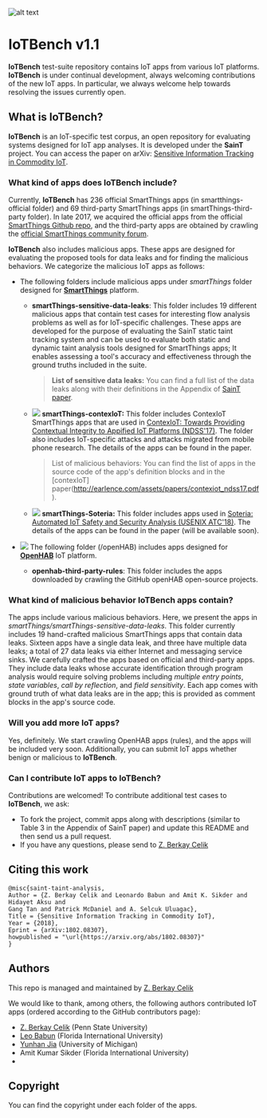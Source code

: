 

![alt text](http://i68.tinypic.com/25ut821.jpg)

# IoTBench v1.1

**IoTBench** test-suite repository contains IoT apps from various IoT platforms. **IoTBench**  is under continual development, always welcoming contributions of the new IoT apps. In particular, we always welcome help towards resolving the issues currently open.

## What is IoTBench?

**IoTBench** is an IoT-specific test corpus, an open repository for evaluating systems designed for IoT app analyses. It is developed under the **SainT** project. You can access the paper on arXiv: [Sensitive Information Tracking in Commodity IoT](https://arxiv.org/abs/1802.08307).

### What kind of apps does **IoTBench** include?
Currently, **IoTBench** has 236 official SmartThings apps (in smartthings-official folder) and 69 third-party SmartThings apps (in smartThings-third-party folder).
In late 2017, we acquired the official apps from the official [SmartThings Github repo](https://github.com/SmartThingsCommunity/SmartThingsPublic), and the third-party apps are obtained by crawling the [official SmartThings community forum](https://community.smartthings.com/).

**IoTBench** also includes malicious apps. These apps are designed for evaluating the proposed tools for data leaks and for finding the malicious behaviors. We categorize the malicious IoT apps as follows:

- The following folders include malicious apps under *smartThings* folder designed for [**SmartThings**](https://www.smartthings.com/) platform.
    - **smartThings-sensitive-data-leaks**: This folder includes 19 different malicious apps that contain test cases for interesting flow analysis problems as well as for IoT-specific challenges. These apps are developed for the purpose of evaluating the SainT static taint tracking system and can be used to evaluate both static and dynamic taint analysis tools designed for SmartThings apps; It enables assessing a tool's accuracy and effectiveness through the ground truths included in the suite.
        > **List of sensitive data leaks:** You can find a full list of the data leaks along with their definitions in the Appendix of [SainT paper](https://arxiv.org/abs/1802.08307).

    - <img src="https://raw.github.com/secure-software-engineering/DroidBench/develop/new.gif"/> **smartThings-contexIoT:** This folder includes ContexIoT SmartThings apps that are used in [ContexIoT: Towards Providing Contextual Integrity to Appified IoT Platforms (NDSS'17)](http://earlence.com/assets/papers/contexiot_ndss17.pdf). The folder also includes IoT-specific attacks and attacks migrated from mobile phone research. The details of the apps can be found in the paper.

        > List of malicious behaviors: You can find the list of apps in the source code of the app's definition blocks and in the [contexIoT] paper(http://earlence.com/assets/papers/contexiot_ndss17.pdf).

    - <img src="https://raw.github.com/secure-software-engineering/DroidBench/develop/new.gif"/> **smartThings-Soteria:** This folder includes apps used in [Soteria: Automated IoT Safety and Security Analysis (USENIX ATC'18)](https://github.com/IoTBench/test-suite). The details of the apps can be found in the paper (will be available soon).

- <img src="https://raw.github.com/secure-software-engineering/DroidBench/develop/new.gif"/> The following folder (/openHAB) includes apps designed for [**OpenHAB**](https://www.openhab.org/) IoT platform.
     - **openhab-third-party-rules**: This folder includes the apps downloaded by crawling the GitHub openHAB open-source projects. 

### What kind of malicious behavior **IoTBench** apps contain?
The apps include various malicious behaviors. Here, we present the apps in *smartThings/smartThings-sensitive-data-leaks*.
This folder currently includes 19 hand-crafted malicious SmartThings apps that contain data leaks. Sixteen apps have a single data leak, and three have multiple data leaks; a total of 27 data leaks via either Internet and messaging service sinks. We carefully crafted the apps based on official and third-party apps. They include data leaks whose accurate identification through program analysis would require solving problems including *multiple entry points*, *state variables*, *call by reflection*, and *field sensitivity*. Each app comes with ground truth of what data leaks are in the app; this is provided as comment blocks in the app's source code.

### Will you add more IoT apps?
Yes, definitely. We start crawling OpenHAB apps (rules), and the apps will be included very soon. Additionally, you can submit IoT apps whether benign or malicious to **IoTBench**.

### Can I contribute IoT apps to **IoTBench**?
Contributions are welcomed! To contribute additional test cases to **IoTBench**, we ask:
- To fork the project, commit apps along with descriptions (similar to Table 3 in the Appendix of SainT paper) and update this README and then send us a pull request. 
- If you have any questions, please send to [Z. Berkay Celik](https://beerkay.github.io/) 

## Citing this work
``` 
@misc{saint-taint-analysis,
Author = {Z. Berkay Celik and Leonardo Babun and Amit K. Sikder and Hidayet Aksu and 
Gang Tan and Patrick McDaniel and A. Selcuk Uluagac},
Title = {Sensitive Information Tracking in Commodity IoT},
Year = {2018},
Eprint = {arXiv:1802.08307},
howpublished = "\url{https://arxiv.org/abs/1802.08307}"
}
```

## Authors
This repo is managed and maintained by [Z. Berkay Celik](https://beerkay.github.io/)

We would like to thank, among others, the following authors contributed IoT apps (ordered according to the GitHub contributors page):
- [Z. Berkay Celik](https://beerkay.github.io/) (Penn State University)
- [Leo Babun](http://leobabun.wixsite.com/leo-babun-phd) (Florida International University)
- [Yunhan Jia](http://web.eecs.umich.edu/~jackjia/) (University of Michigan)
- Amit Kumar Sikder (Florida International University)
- 

## Copyright
You can find the copyright under each folder of the apps.
